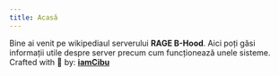 ```yaml
---
title: Acasă
---
```


Bine ai venit pe wikipediaul serverului **RAGE B-Hood**. Aici poți găsi informații utile despre server precum cum funcționează unele sisteme.
Crafted with 💖 by: **[iamCibu](https://github.com/cibucristi)**
